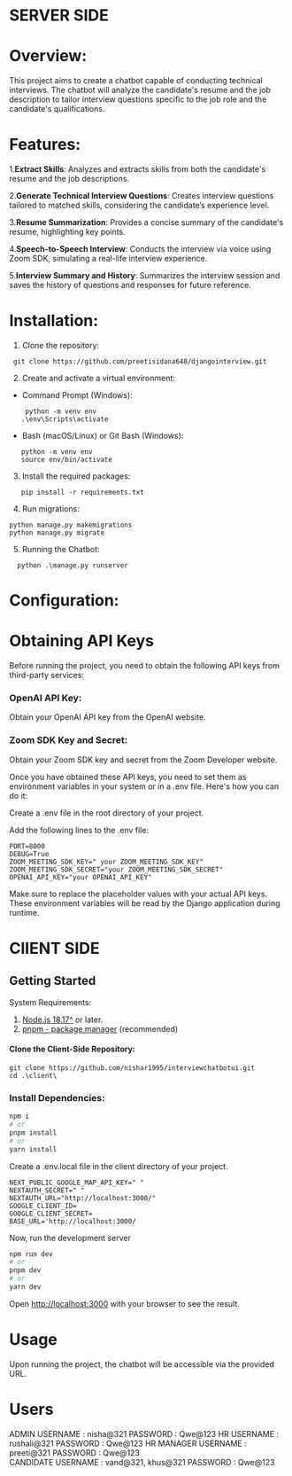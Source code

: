 # SERVER SIDE

# Overview:

This project aims to create a chatbot capable of conducting technical interviews. The chatbot will analyze the candidate's resume and the job description to tailor interview questions specific to the job role and the candidate's qualifications.

# Features:

1.**Extract Skills**: Analyzes and extracts skills from both the candidate's resume and the job descriptions.

2.**Generate Technical Interview Questions**: Creates interview questions tailored to matched skills, considering the candidate’s experience level.

3.**Resume Summarization**: Provides a concise summary of the candidate's resume, highlighting key points.

4.**Speech-to-Speech Interview**: Conducts the interview via voice using Zoom SDK, simulating a real-life interview experience.

5.**Interview Summary and History**: Summarizes the interview session and saves the history of questions and responses for future reference.

# Installation:

1. Clone the repository:
   
  ```
   git clone https://github.com/preetisidana648/djangointerview.git
 
```

2. Create and activate a virtual environment:

 *  Command Prompt (Windows):

```
    python -m venv env
   .\env\Scripts\activate
```
* Bash (macOS/Linux) or Git Bash (Windows):

```
   python -m venv env
   source env/bin/activate
```
   
3. Install the required packages:
```
   pip install -r requirements.txt
```
4. Run migrations:
```
python manage.py makemigrations
python manage.py migrate
```
5. Running the Chatbot:
```
  python .\manage.py runserver
```
# Configuration:




# Obtaining API Keys

Before running the project, you need to obtain the following API keys from third-party services:

### OpenAI API Key: 

Obtain your OpenAI API key from the OpenAI website.

### Zoom SDK Key and Secret:

Obtain your Zoom SDK key and secret from the Zoom Developer website.

Once you have obtained these API keys, you need to set them as environment variables in your system or in a .env file. Here's how you can do it:

Create a .env file in the root directory of your project.

Add the following lines to the .env file:

```
PORT=8000
DEBUG=True
ZOOM_MEETING_SDK_KEY=" your ZOOM_MEETING_SDK_KEY"
ZOOM_MEETING_SDK_SECRET="your ZOOM_MEETING_SDK_SECRET"
OPENAI_API_KEY="your OPENAI_API_KEY"
```
Make sure to replace the placeholder values with your actual API keys. These environment variables will be read by the Django application during runtime.



# ClIENT SIDE


## Getting Started

System Requirements:

1. [Node.js 18.17^](https://nodejs.org/en) or later.
2. [pnpm - package manager](https://pnpm.io/installation#using-npm) (recommended)


#### Clone the Client-Side Repository:

```
git clone https://github.com/nishar1995/interviewchatbotui.git
cd .\client\
```

### Install Dependencies:

```bash
npm i
# or
pnpm install
# or
yarn install
```

Create a .env.local file in the client directory of your project.


```
NEXT_PUBLIC_GOOGLE_MAP_API_KEY=" "
NEXTAUTH_SECRET=" "
NEXTAUTH_URL="http://localhost:3000/"
GOOGLE_CLIENT_ID=
GOOGLE_CLIENT_SECRET=
BASE_URL='http://localhost:3000/
```


Now, run the development server
```bash
npm run dev
# or
pnpm dev
# or
yarn dev
```

Open [http://localhost:3000](http://localhost:3000) with your browser to see the result.

# Usage

Upon running the project, the chatbot will be accessible via the provided URL.

# Users

ADMIN 
   USERNAME :  nisha@321 
   PASSWORD :  Qwe@123 
HR 
   USERNAME :  rushali@321 
   PASSWORD :  Qwe@123 
HR MANAGER 
 	USERNAME :  preeti@321 
   PASSWORD :  Qwe@123  
CANDIDATE 
 	USERNAME :  vand@321, khus@321 
   PASSWORD :  Qwe@123